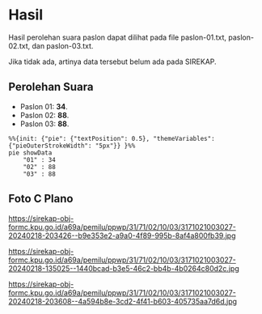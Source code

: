 # Hasil

Hasil perolehan suara paslon dapat dilihat pada file paslon-01.txt, paslon-02.txt, dan paslon-03.txt.

Jika tidak ada, artinya data tersebut belum ada pada SIREKAP.

## Perolehan Suara

 * Paslon 01: **34**.
 * Paslon 02: **88**.
 * Paslon 03: **88**.

```mermaid
%%{init: {"pie": {"textPosition": 0.5}, "themeVariables": {"pieOuterStrokeWidth": "5px"}} }%%
pie showData
    "01" : 34
    "02" : 88
    "03" : 88
```
## Foto C Plano

https://sirekap-obj-formc.kpu.go.id/a69a/pemilu/ppwp/31/71/02/10/03/3171021003027-20240218-203426--b9e353e2-a9a0-4f89-995b-8af4a800fb39.jpg

https://sirekap-obj-formc.kpu.go.id/a69a/pemilu/ppwp/31/71/02/10/03/3171021003027-20240218-135025--1440bcad-b3e5-46c2-bb4b-4b0264c80d2c.jpg

https://sirekap-obj-formc.kpu.go.id/a69a/pemilu/ppwp/31/71/02/10/03/3171021003027-20240218-203608--4a594b8e-3cd2-4f41-b603-405735aa7d6d.jpg
